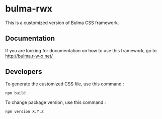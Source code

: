 # bulma-rwx

This is a customized version of Bulma CSS framework.

## Documentation

If you are looking for documentation on how to use this framework, go to 
http://bulma.r-w-x.net/

## Developers

To generate the customized CSS file, use this command : 

``npm build``

To change package version, use this command :

``npm version X.Y.Z``
